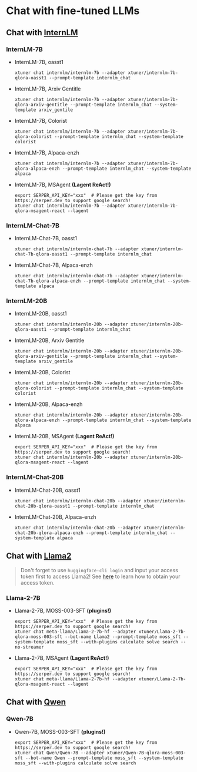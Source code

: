 # Chat with fine-tuned LLMs

## Chat with [InternLM](https://github.com/InternLM/InternLM)

### InternLM-7B

- InternLM-7B, oasst1

  ```shell
  xtuner chat internlm/internlm-7b --adapter xtuner/internlm-7b-qlora-oasst1 --prompt-template internlm_chat
  ```

- InternLM-7B, Arxiv Gentitle

  ```shell
  xtuner chat internlm/internlm-7b --adapter xtuner/internlm-7b-qlora-arxiv-gentitle --prompt-template internlm_chat --system-template arxiv_gentile
  ```

- InternLM-7B, Colorist

  ```shell
  xtuner chat internlm/internlm-7b --adapter xtuner/internlm-7b-qlora-colorist --prompt-template internlm_chat --system-template colorist
  ```

- InternLM-7B, Alpaca-enzh

  ```shell
  xtuner chat internlm/internlm-7b --adapter xtuner/internlm-7b-qlora-alpaca-enzh --prompt-template internlm_chat --system-template alpaca
  ```

- InternLM-7B, MSAgent **(Lagent ReAct!)**

  ```shell
  export SERPER_API_KEY="xxx"  # Please get the key from https://serper.dev to support google search!
  xtuner chat internlm/internlm-7b --adapter xtuner/internlm-7b-qlora-msagent-react --lagent
  ```

### InternLM-Chat-7B

- InternLM-Chat-7B, oasst1

  ```shell
  xtuner chat internlm/internlm-chat-7b --adapter xtuner/internlm-chat-7b-qlora-oasst1 --prompt-template internlm_chat
  ```

- InternLM-Chat-7B, Alpaca-enzh

  ```shell
  xtuner chat internlm/internlm-chat-7b --adapter xtuner/internlm-chat-7b-qlora-alpaca-enzh --prompt-template internlm_chat --system-template alpaca
  ```

### InternLM-20B

- InternLM-20B, oasst1

  ```shell
  xtuner chat internlm/internlm-20b --adapter xtuner/internlm-20b-qlora-oasst1 --prompt-template internlm_chat
  ```

- InternLM-20B, Arxiv Gentitle

  ```shell
  xtuner chat internlm/internlm-20b --adapter xtuner/internlm-20b-qlora-arxiv-gentitle --prompt-template internlm_chat --system-template arxiv_gentile
  ```

- InternLM-20B, Colorist

  ```shell
  xtuner chat internlm/internlm-20b --adapter xtuner/internlm-20b-qlora-colorist --prompt-template internlm_chat --system-template colorist
  ```

- InternLM-20B, Alpaca-enzh

  ```shell
  xtuner chat internlm/internlm-20b --adapter xtuner/internlm-20b-qlora-alpaca-enzh --prompt-template internlm_chat --system-template alpaca
  ```

- InternLM-20B, MSAgent **(Lagent ReAct!)**

  ```shell
  export SERPER_API_KEY="xxx"  # Please get the key from https://serper.dev to support google search!
  xtuner chat internlm/internlm-20b --adapter xtuner/internlm-20b-qlora-msagent-react --lagent
  ```

### InternLM-Chat-20B

- InternLM-Chat-20B, oasst1

  ```shell
  xtuner chat internlm/internlm-chat-20b --adapter xtuner/internlm-chat-20b-qlora-oasst1 --prompt-template internlm_chat
  ```

- InternLM-Chat-20B, Alpaca-enzh

  ```shell
  xtuner chat internlm/internlm-chat-20b --adapter xtuner/internlm-chat-20b-qlora-alpaca-enzh --prompt-template internlm_chat --system-template alpaca
  ```

## Chat with [Llama2](https://github.com/facebookresearch/llama)

> Don't forget to use `huggingface-cli login` and input your access token first to access Llama2! See [here](https://huggingface.co/docs/hub/security-tokens#user-access-tokens) to learn how to obtain your access token.

### Llama-2-7B

- Llama-2-7B, MOSS-003-SFT **(plugins!)**

  ```shell
  export SERPER_API_KEY="xxx"  # Please get the key from https://serper.dev to support google search!
  xtuner chat meta-llama/Llama-2-7b-hf --adapter xtuner/Llama-2-7b-qlora-moss-003-sft --bot-name Llama2 --prompt-template moss_sft --system-template moss_sft --with-plugins calculate solve search --no-streamer
  ```

- Llama-2-7B, MSAgent **(Lagent ReAct!)**

  ```shell
  export SERPER_API_KEY="xxx"  # Please get the key from https://serper.dev to support google search!
  xtuner chat meta-llama/Llama-2-7b-hf --adapter xtuner/Llama-2-7b-qlora-msagent-react --lagent
  ```

## Chat with [Qwen](https://github.com/QwenLM)

### Qwen-7B

- Qwen-7B, MOSS-003-SFT **(plugins!)**

  ```shell
  export SERPER_API_KEY="xxx"  # Please get the key from https://serper.dev to support google search!
  xtuner chat Qwen/Qwen-7B --adapter xtuner/Qwen-7B-qlora-moss-003-sft --bot-name Qwen --prompt-template moss_sft --system-template moss_sft --with-plugins calculate solve search
  ```
